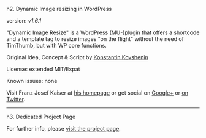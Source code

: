 h2. Dynamic Image resizing in WordPress

version: _v1.6.1_

"Dynamic Image Resize" is a WordPress (MU-)plugin that offers a shortcode and a template tag to resize images "on the flight" without the need of TimThumb, but with WP core functions.

Original Idea, Concept & Script by [Konstantin Kovshenin](http://kovshenin.com/2012/native-image-sizing-on-the-fly-with-wordpress/)

License: extended MIT/Expat

Known issues: none

Visit Franz Josef Kaiser at [his homepage](http://unserkaiser.com) or get social on [Google+](https://plus.google.com/+FranzJosefKaiser) or [on Twitter](https://twitter.com/unserkaiser).

----------------------------------------------------------------

h3. Dedicated Project Page

For further info, please [visit the project page](http://franz-josef-kaiser.github.io/Dynamic-Image-Resize/).